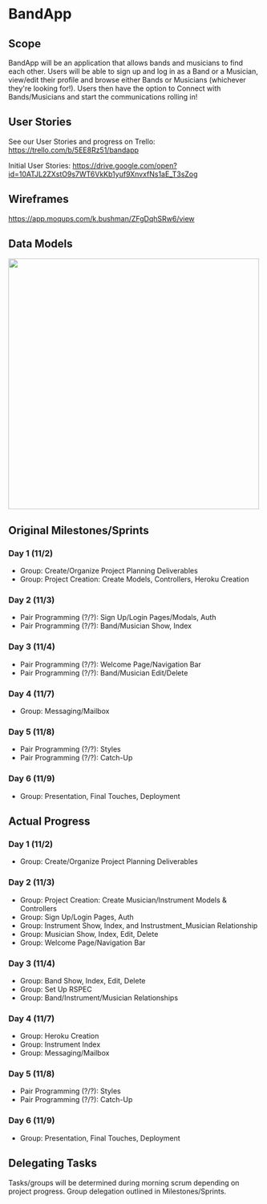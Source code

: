 # BandApp
## Scope
BandApp will be an application that allows bands and musicians to find each other. Users will be able to sign up and log in as a Band or a Musician, view/edit their profile and browse either Bands or Musicians (whichever they're looking for!). Users then have the option to Connect with Bands/Musicians and start the communications rolling in! 
## User Stories
See our User Stories and progress on Trello: https://trello.com/b/5EE8Rz51/bandapp

Initial User Stories: https://drive.google.com/open?id=10ATJL2ZXstO9s7WT6VkKb1yuf9XnvxfNs1aE_T3sZog
## Wireframes
https://app.moqups.com/k.bushman/ZFgDqhSRw6/view

## Data Models
<img src='https://lh3.googleusercontent.com/-4JsB928H8YxlR5l1Ygq7fH91-x85i7k0s4WZCDCTS86Jkw4BGCUbop_55InkZQl_zC13FbQUCAtfe3jhs1lwICzQCQl779iA56DVWxOIq-MLgV9qS5FK1JSdqh2Gz0P3O1Hqw8hnDLCKnDkqILgmM9x2mNKzTRdFLVVyYBcI7y_wY6M8hywiB_sKQFe_erjww24IrNV11GuOl-Qb6yDkIwWcIdDtMbHO8pZR1WHnsI5ZvgmBezugeeFgvgOkdPqfRBgIh-Vatq_yTjgaBCXthWvJ0TBSz1Fr3aKhMkENiCbT5AOX5TK2r2YNq6CHbCm7ENNnzyD-0ltDOrzTN68CGmHMtfeAo3WgCOzwsUV5sTJAWjuXPp44eDN90HMCAsjkYBV-aOZnr1V8BbOXETK1W8X5PBojGnIZ1snaqlalijXI8L_WN6VAI-xaa6OgYEGM63494uMx4mq7N0v0EK2OcJ8_H9B4g6SYmctEdJrT5kcHyMEwysdie7Ha8VWzOOq2kt1r5LCB-Et40279hNxQSlhS4ZTb1Gvj9EM73zp9a-qsmDIphAp-whngbqwKOGaDjUYVqE0=w2554-h1398' height='500'>

## Original Milestones/Sprints
 
### Day 1 (11/2)
 - Group: Create/Organize Project Planning Deliverables
 - Group: Project Creation: Create Models, Controllers, Heroku Creation
 
### Day 2 (11/3)
 - Pair Programming (?/?): Sign Up/Login Pages/Modals, Auth
 - Pair Programming (?/?): Band/Musician Show, Index
 
### Day 3 (11/4)
 - Pair Programming (?/?): Welcome Page/Navigation Bar
 - Pair Programming (?/?): Band/Musician Edit/Delete
 
### Day 4 (11/7)
 - Group: Messaging/Mailbox
 
### Day 5 (11/8)
 - Pair Programming (?/?): Styles
 - Pair Programming (?/?): Catch-Up
 
### Day 6 (11/9)
 - Group: Presentation, Final Touches, Deployment
 
## Actual Progress

### Day 1 (11/2)
- Group: Create/Organize Project Planning Deliverables

### Day 2 (11/3)
- Group: Project Creation: Create Musician/Instrument Models & Controllers
- Group: Sign Up/Login Pages, Auth
- Group: Instrument Show, Index, and Instrustment_Musician Relationship
- Group: Musician Show, Index, Edit, Delete
- Group: Welcome Page/Navigation Bar

### Day 3 (11/4)
- Group: Band Show, Index, Edit, Delete
- Group: Set Up RSPEC
- Group: Band/Instrument/Musician Relationships

### Day 4 (11/7)
- Group: Heroku Creation
- Group: Instrument Index
- Group: Messaging/Mailbox

### Day 5 (11/8)
- Pair Programming (?/?): Styles
- Pair Programming (?/?): Catch-Up

### Day 6 (11/9)
- Group: Presentation, Final Touches, Deployment

## Delegating Tasks

Tasks/groups will be determined during morning scrum depending on project progress. Group delegation outlined in Milestones/Sprints.

